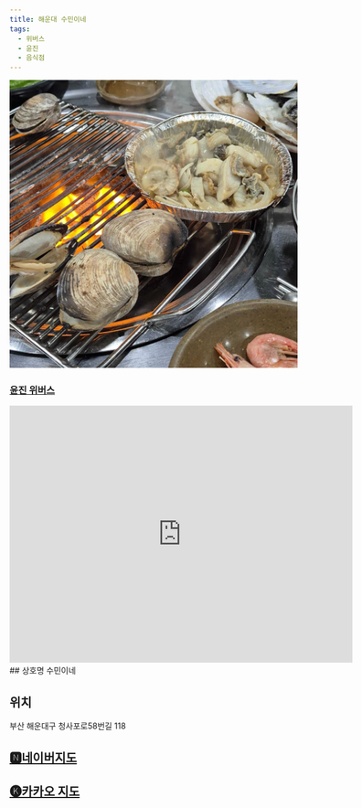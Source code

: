 ```yaml
---
title: 해운대 수민이네
tags:
  - 위버스
  - 윤진
  - 음식점
---
```

<img src="assets/weverse_4-298790796.jpg">

### [윤진 위버스](https://weverse.io/lesserafim/artist/1-150076022?hl=ko)

<iframe src="https://www.google.com/maps/embed?pb=!1m18!1m12!1m3!1d3261.8396190591193!2d129.1884466117594!3d35.160620372646136!2m3!1f0!2f0!3f0!3m2!1i1024!2i768!4f13.1!3m3!1m2!1s0x35688d03548854d1%3A0xb777c249edf731c6!2z7IiY66-87J2064Sk!5e0!3m2!1sko!2skr!4v1741436393340!5m2!1sko!2skr" width="600" height="450" style="border:0;" allowfullscreen="" loading="lazy" referrerpolicy="no-referrer-when-downgrade"></iframe>
## 상호명
수민이네

## 위치
부산 해운대구 청사포로58번길 118


## [🅽네이버지도](https://naver.me/xhzCN8sM)

## [🅚카카오 지도](https://place.map.kakao.com/7963998)